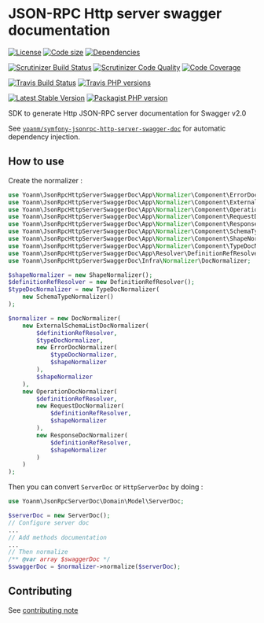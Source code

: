 # JSON-RPC Http server swagger documentation
[![License](https://img.shields.io/github/license/yoanm/php-jsonrpc-http-server-swagger-doc-sdk.svg)](https://github.com/yoanm/php-jsonrpc-http-server-swagger-doc-sdk) [![Code size](https://img.shields.io/github/languages/code-size/yoanm/php-jsonrpc-http-server-swagger-doc-sdk.svg)](https://github.com/yoanm/php-jsonrpc-http-server-swagger-doc-sdk) [![Dependencies](https://img.shields.io/librariesio/github/yoanm/php-jsonrpc-http-server-swagger-doc-sdk.svg)](https://libraries.io/packagist/yoanm%2Fjsonrpc-http-server-swagger-doc-sdk)

[![Scrutinizer Build Status](https://img.shields.io/scrutinizer/build/g/yoanm/php-jsonrpc-http-server-swagger-doc-sdk.svg?label=Scrutinizer&logo=scrutinizer)](https://scrutinizer-ci.com/g/yoanm/php-jsonrpc-http-server-swagger-doc-sdk/build-status/master) [![Scrutinizer Code Quality](https://img.shields.io/scrutinizer/g/yoanm/php-jsonrpc-http-server-swagger-doc-sdk/master.svg?logo=scrutinizer)](https://scrutinizer-ci.com/g/yoanm/php-jsonrpc-http-server-swagger-doc-sdk/?branch=master) [![Code Coverage](https://img.shields.io/scrutinizer/coverage/g/yoanm/php-jsonrpc-http-server-swagger-doc-sdk/master.svg?logo=scrutinizer)](https://scrutinizer-ci.com/g/yoanm/php-jsonrpc-http-server-swagger-doc-sdk/?branch=master)

[![Travis Build Status](https://img.shields.io/travis/com/yoanm/php-jsonrpc-http-server-swagger-doc-sdk/master.svg?label=Travis&logo=travis)](https://travis-ci.com/yoanm/php-jsonrpc-http-server-swagger-doc-sdk) [![Travis PHP versions](https://img.shields.io/travis/com/php-v/yoanm/php-jsonrpc-http-server-swagger-doc-sdk.svg?logo=travis)](https://php.net/)

[![Latest Stable Version](https://img.shields.io/packagist/v/yoanm/jsonrpc-http-server-swagger-doc-sdk.svg)](https://packagist.org/packages/yoanm/jsonrpc-http-server-swagger-doc-sdk) [![Packagist PHP version](https://img.shields.io/packagist/php-v/yoanm/jsonrpc-http-server-swagger-doc-sdk.svg)](https://packagist.org/packages/yoanm/jsonrpc-http-server-swagger-doc-sdk)

SDK to generate Http JSON-RPC server documentation for Swagger v2.0

See [`yoanm/symfony-jsonrpc-http-server-swagger-doc`](https://github.com/yoanm/symfony-jsonrpc-http-server-swagger-doc) for automatic dependency injection.

## How to use

Create the normalizer : 
```php
use Yoanm\JsonRpcHttpServerSwaggerDoc\App\Normalizer\Component\ErrorDocNormalizer;
use Yoanm\JsonRpcHttpServerSwaggerDoc\App\Normalizer\Component\ExternalSchemaListDocNormalizer;
use Yoanm\JsonRpcHttpServerSwaggerDoc\App\Normalizer\Component\OperationDocNormalizer;
use Yoanm\JsonRpcHttpServerSwaggerDoc\App\Normalizer\Component\RequestDocNormalizer;
use Yoanm\JsonRpcHttpServerSwaggerDoc\App\Normalizer\Component\ResponseDocNormalizer;
use Yoanm\JsonRpcHttpServerSwaggerDoc\App\Normalizer\Component\SchemaTypeNormalizer;
use Yoanm\JsonRpcHttpServerSwaggerDoc\App\Normalizer\Component\ShapeNormalizer;
use Yoanm\JsonRpcHttpServerSwaggerDoc\App\Normalizer\Component\TypeDocNormalizer;
use Yoanm\JsonRpcHttpServerSwaggerDoc\App\Resolver\DefinitionRefResolver;
use Yoanm\JsonRpcHttpServerSwaggerDoc\Infra\Normalizer\DocNormalizer;

$shapeNormalizer = new ShapeNormalizer();
$definitionRefResolver = new DefinitionRefResolver();
$typeDocNormalizer = new TypeDocNormalizer(
    new SchemaTypeNormalizer()
);

$normalizer = new DocNormalizer(
    new ExternalSchemaListDocNormalizer(
        $definitionRefResolver,
        $typeDocNormalizer,
        new ErrorDocNormalizer(
            $typeDocNormalizer,
            $shapeNormalizer
        ),
        $shapeNormalizer
    ),
    new OperationDocNormalizer(
        $definitionRefResolver,
        new RequestDocNormalizer(
            $definitionRefResolver,
            $shapeNormalizer
        ),
        new ResponseDocNormalizer(
            $definitionRefResolver,
            $shapeNormalizer
        )
    )
);
```

Then you can convert `ServerDoc` or `HttpServerDoc` by doing : 
```php
use Yoanm\JsonRpcServerDoc\Domain\Model\ServerDoc;

$serverDoc = new ServerDoc();
// Configure server doc
...
// Add methods documentation
...
// Then normalize
/** @var array $swaggerDoc */
$swaggerDoc = $normalizer->normalize($serverDoc);
```

## Contributing
See [contributing note](./CONTRIBUTING.md)
